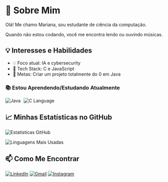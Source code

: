 # 👋 Sobre Mim

Olá! Me chamo Mariana, sou estudante de ciência da computação. 

Quando não estou codando, você me encontra lendo ou ouvindo músicas.

## 💡 Interesses e Habilidades

- 💡 Foco atual: IA e cybersecurity
- 🔧 Tech Stack: C e JavaScript
- 🎯 Metas: Criar um projeto totalmente do 0 em Java

### 📚 Estou Aprendendo/Estudando Atualmente

<div style="display: flex; gap: 10px; flex-wrap: wrap;">
  <img src="https://img.shields.io/badge/Java-ED8B00?style=for-the-badge&logo=openjdk&logoColor=white" alt="Java">
  <img src="https://img.shields.io/badge/C-00599C?style=for-the-badge&logo=c&logoColor=white" alt="C Language">
</div>

## 📈 Minhas Estatísticas no GitHub

![Estatísticas GitHub](https://github-readme-stats.vercel.app/api?username=m4rimoreira&show_icons=true&theme=radical)

![Linguagens Mais Usadas](https://github-readme-stats.vercel.app/api/top-langs/?username=m4rimoreira&layout=compact&theme=radical)

## 📫 Como Me Encontrar

[![LinkedIn](https://img.shields.io/badge/LinkedIn-0077B5?style=for-the-badge&logo=linkedin&logoColor=white)](https://www.linkedin.com/in/mariana-moreira-9b2b2b2aa/)
[![Gmail](https://img.shields.io/badge/Gmail-D14836?style=for-the-badge&logo=gmail&logoColor=white)](mailto:moreiramariana251@gmail.com)
[![Instagram](https://img.shields.io/badge/Instagram-E4405F?style=for-the-badge&logo=instagram&logoColor=white)](https://www.instagram.com/marimoreirawz/)
